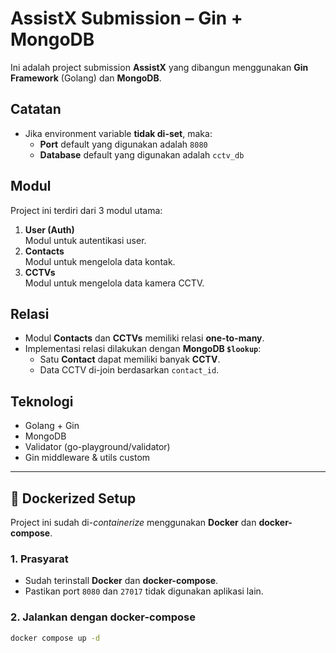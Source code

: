 # AssistX Submission – Gin + MongoDB

Ini adalah project submission **AssistX** yang dibangun menggunakan **Gin Framework** (Golang) dan **MongoDB**.

## Catatan
- Jika environment variable **tidak di-set**, maka:
  - **Port** default yang digunakan adalah `8080`
  - **Database** default yang digunakan adalah `cctv_db`

## Modul
Project ini terdiri dari 3 modul utama:
1. **User (Auth)**  
   Modul untuk autentikasi user.
2. **Contacts**  
   Modul untuk mengelola data kontak.
3. **CCTVs**  
   Modul untuk mengelola data kamera CCTV.

## Relasi
- Modul **Contacts** dan **CCTVs** memiliki relasi **one-to-many**.  
- Implementasi relasi dilakukan dengan **MongoDB `$lookup`**:
  - Satu **Contact** dapat memiliki banyak **CCTV**.
  - Data CCTV di-join berdasarkan `contact_id`.

## Teknologi
- Golang + Gin
- MongoDB
- Validator (go-playground/validator)
- Gin middleware & utils custom

---

## 🚀 Dockerized Setup

Project ini sudah di-*containerize* menggunakan **Docker** dan **docker-compose**.

### 1. Prasyarat
- Sudah terinstall **Docker** dan **docker-compose**.
- Pastikan port `8080` dan `27017` tidak digunakan aplikasi lain.

### 2. Jalankan dengan docker-compose
```bash
docker compose up -d
